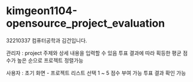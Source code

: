 # kimgeon1104-opensource_project_evaluation
32210337 컴퓨터공학과 김건입니다.

관리자 : 
    project 주제와 상세 내용을 입력할 수 있음
    투표 결과에 따라 획등한 평균 점수가 높은 순으로 프로젝트 정렬가능

사용자 : 
    초기 화면 - 프로젝트 리스트 선택 1 ~ 5 점수 부여 가능
    투표 결과 확인 가능
    